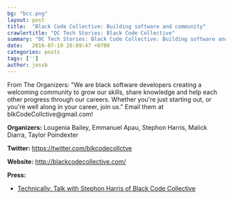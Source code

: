 ```yaml
---
bg: "bcc.png"
layout: post
title:  "Black Code Collective: Building software and community"
crawlertitle: "DC Tech Stories: Black Code Collective"
summary: "DC Tech Stories: Black Code Collective: Building software and community"
date:   2016-07-19 20:09:47 +0700
categories: posts
tags: ['']
author: jessb
---
```

<div><script src="https://www.buzzsprout.com/108546/530587-black-code-collective-building-software-and-community.js?player=small" type="text/javascript" charset="utf-8"></script></div>
<p class="no-margin"> From The Organizers: "We are black software developers creating a welcoming community to grow our skills, share knowledge and help each other progress through our careers. Whether you're just starting out, or you're well along in your career, join us." Email them at blkCodeCollctive@gmail.com! </p>

<p><strong>Organizers:</strong> Lougenia Bailey, Emmanuel Apau, Stephon Harris, Malick Diarra, Taylor Poindexter</p>
<p><strong>Twitter:</strong> <a href=" https://twitter.com/blkcodecollctve "> https://twitter.com/blkcodecollctve </a></p> 
<p><strong>Website:</strong> <a href="http://blackcodecollective.com/ ">http://blackcodecollective.com/ </a></p>
<p><strong>Press:</strong>
    <ul class="no-bullets">
    <li><a class="red"  href="https://technical.ly/dc/2016/10/07/stephon-harris-black-code-collective/">Technically: Talk with Stephon Harris of Black Code Collective</a></li>
    </ul> 
</p>
